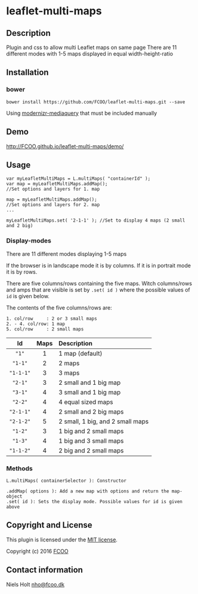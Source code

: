 # leaflet-multi-maps
>


## Description
Plugin and css to allow multi Leaflet maps on same page
There are 11 different modes with 1-5 maps displayed in equal width-height-ratio

## Installation
### bower
`bower install https://github.com/FCOO/leaflet-multi-maps.git --save`

Using [modernizr-mediaquery](https://github.com/FCOO/modernizr-mediaquery) that must be included manually
## Demo
http://FCOO.github.io/leaflet-multi-maps/demo/ 

## Usage

    var myLeafletMultiMaps = L.multiMaps( "containerId" );
    var map = myLeafletMultiMaps.addMap();
    //Set options and layers for 1. map

    map = myLeafletMultiMaps.addMap();
    //Set options and layers for 2. map
    ...

    myLeafletMultiMaps.set( '2-1-1' ); //Set to display 4 maps (2 small and 2 big)


### Display-modes
There are 11 different modes displaying 1-5 maps

If the browser is in landscape mode it is by columns. If it is in portrait mode it is by rows.

There are five columns/rows containing the five maps.
Witch columns/rows and amps that are visible is set by `.set( id )` where the possible values of `id` is given below.

The contents of the five columns/rows are:

    1. col/row     : 2 or 3 small maps
    2. - 4. col/row: 1 map
    5. col/row     : 2 small maps


| Id | Maps | Description |
| :--: | :--: | :-- |
| `"1"` | 1 | 1 map (default) |
| `"1-1"` | 2 | 2 maps |
| `"1-1-1"` | 3 | 3 maps |
| `"2-1"` | 3 | 2 small and 1 big map |
| `"3-1"` | 4 | 3 small and 1 big map |
| `"2-2"` | 4 | 4 equal sized maps |
| `"2-1-1"` | 4 | 2 small and 2 big maps|
| `"2-1-2"` | 5 | 2 small, 1 big, and 2 small maps |
| `"1-2"` | 3 | 1 big and 2 small maps |
| `"1-3"` | 4 | 1 big and 3 small maps |
| `"1-1-2"` | 4 | 2 big and 2 small maps |



### Methods

    L.multiMaps( containerSelector ): Constructor        

    .addMap( options ): Add a new map with options and return the map-object
    .set( id ): Sets the display mode. Possible values for id is given above



## Copyright and License
This plugin is licensed under the [MIT license](https://github.com/FCOO/leaflet-multi-maps/LICENSE).

Copyright (c) 2016 [FCOO](https://github.com/FCOO)

## Contact information

Niels Holt nho@fcoo.dk
